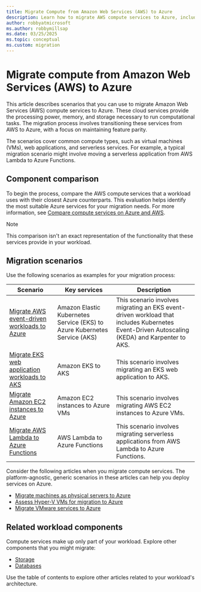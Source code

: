 ```yaml
---
title: Migrate Compute from Amazon Web Services (AWS) to Azure
description: Learn how to migrate AWS compute services to Azure, including maintaining feature parity and exploring scenarios like VMs, web apps, and serverless functions.
author: robbyatmicrosoft
ms.author: robbymillsap
ms.date: 03/25/2025
ms.topic: conceptual
ms.custom: migration
---
```


# Migrate compute from Amazon Web Services (AWS) to Azure

This article describes scenarios that you can use to migrate Amazon Web Services (AWS) compute services to Azure. These cloud services provide the processing power, memory, and storage necessary to run computational tasks. The migration process involves transitioning these services from AWS to Azure, with a focus on maintaining feature parity.

The scenarios cover common compute types, such as virtual machines (VMs), web applications, and serverless services. For example, a typical migration scenario might involve moving a serverless application from AWS Lambda to Azure Functions.

## Component comparison

To begin the process, compare the AWS compute services that a workload uses with their closest Azure counterparts. This evaluation helps identify the most suitable Azure services for your migration needs. For more information, see [Compare compute services on Azure and AWS](/azure/architecture/aws-professional/compute).

> [!NOTE]
> This comparison isn't an exact representation of the functionality that these services provide in your workload.

## Migration scenarios

Use the following scenarios as examples for your migration process:

| Scenario | Key services | Description |
|----------|--------------|-------------|
| [Migrate AWS event-driven workloads to Azure](/azure/aks/eks-edw-overview) | Amazon Elastic Kubernetes Service (EKS) to Azure Kubernetes Service (AKS) | This scenario involves migrating an EKS event-driven workload that includes Kubernetes Event-Driven Autoscaling (KEDA) and Karpenter to AKS. |
| [Migrate EKS web application workloads to AKS](/azure/aks/eks-web-overview) | Amazon EKS to AKS | This scenario involves migrating an EKS web application to AKS. |
| [Migrate Amazon EC2 instances to Azure](/azure/migrate/tutorial-migrate-aws-virtual-machines) | Amazon EC2 instances to Azure VMs | This scenario involves migrating AWS EC2 instances to Azure VMs. |
| [Migrate AWS Lambda to Azure Functions](/azure/azure-functions/migration/lambda-functions-migration-overview) | AWS Lambda to Azure Functions | This scenario involves migrating serverless applications from AWS Lambda to Azure Functions. |

Consider the following articles when you migrate compute services. The platform-agnostic, generic scenarios in these articles can help you deploy services on Azure.

- [Migrate machines as physical servers to Azure](/azure/migrate/tutorial-migrate-physical-virtual-machines)
- [Assess Hyper-V VMs for migration to Azure](/azure/migrate/tutorial-assess-hyper-v)
- [Migrate VMware services to Azure](/azure/migrate/vmware/migrate-support-matrix-vmware)

## Related workload components

Compute services make up only part of your workload. Explore other components that you might migrate:

- [Storage](./migrate-storage-from-aws.md)
- [Databases](./migrate-databases-from-aws.md)

Use the table of contents to explore other articles related to your workload's architecture.
